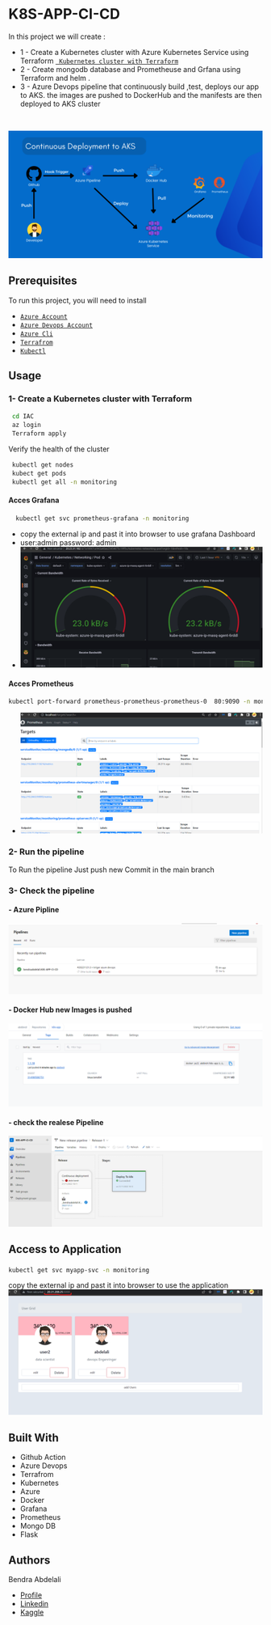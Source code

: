 
# K8S-APP-CI-CD 

In this project we will create :
- 1 - Create a Kubernetes cluster with Azure Kubernetes Service using Terraform
[` Kubernetes cluster with Terraform`](https://github.com/bendraabdelali/K8s-CI-Cd-Azure-Devops-Terraform-#1--create-a-kubernetes-cluster-with-terraform)
- 2 - Create mongodb database and Prometheuse and Grfana using Terraform and helm .  
- 3 - Azure Devops pipeline that continuously build ,test, deploys  our app  to  AKS. the images are pushed to  DockerHub  and the manifests are then deployed to  AKS cluster

<br>


<p align="center">
  <img src="./images/image.png.png" />
</p>

##  Prerequisites

To run this project, you will need to install 

- [`Azure Account`](https://azure.microsoft.com/en-us/free/?WT.mc_id=A261C142F) 
- [`Azure Devops Account`](https://azure.microsoft.com/en-us/products/devops/)
- [`Azure Cli`](https://learn.microsoft.com/en-us/cli/azure/install-azure-cli)
- [`Terrafrom`](https://developer.hashicorp.com/terraform/tutorials/aws-get-started/install-cli)
- [`Kubectl`](https://kubernetes.io/docs/tasks/tools/)

## Usage
### 1- Create a Kubernetes cluster with Terraform 
 ```bash
  cd IAC
  az login
  Terraform apply 
```
Verify the health of the cluster
 ```bash
  kubectl get nodes
  kubect get pods 
  kubectl get all -n monitoring
```
#### Acces Grafana 

 ```bash
   kubectl get svc prometheus-grafana -n monitoring
```
- copy the  external ip and past it into browser  to use grafana Dashboard
- user:admin password: admin
- ![grafana](./images/grafana.png)

#### Acces Prometheus
 ```bash
 kubectl port-forward prometheus-prometheus-prometheus-0  80:9090 -n monitoring
```
 - ![prometheuse](./images/prometheuse.png)

### 2- Run  the pipeline
To Run the pipeline Just push new Commit in the main branch 
### 3- Check the pipeline 
#### - Azure Pipline 
 ![AzurePipline](./images/check_Azure_Pipline.png)
#### - Docker Hub new Images is pushed 
 ![AzurePipline](./images/check_Docker-Hub.png)
 #### - check the realese Pipeline
 ![AzurePipline](./images/check_realese.png)

## Access to Application 
#### 
 ```bash
 kubectl get svc myapp-svc -n monitoring 
```
copy the  external ip and past it into browser  to use the application
![app](./images/app.png)

## Built With
- Github Action
- Azure Devops
- Terrafrom
- Kubernetes
- Azure
- Docker
- Grafana
- Prometheus
- Mongo DB
- Flask


## Authors
Bendra Abdelali
- [Profile](https://github.com/bendraabdelali)
- [Linkedin](https://www.linkedin.com/in/abdelali-bendra-934755182/)
- [Kaggle](https://www.kaggle.com/bendraabdelali)
